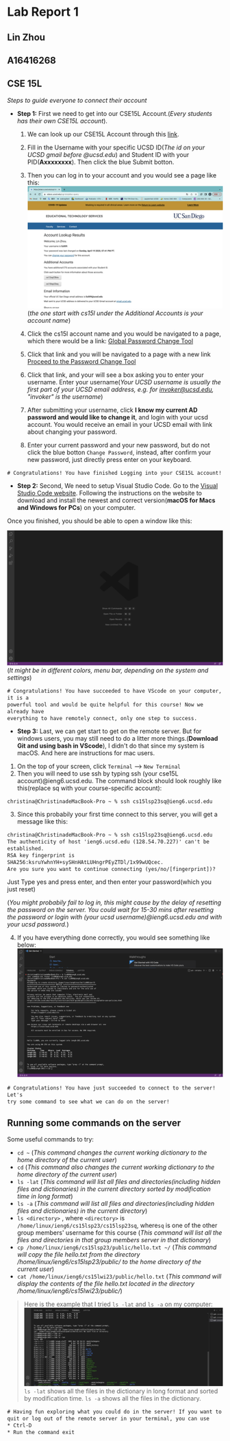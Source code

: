 # Lab Report 1
## Lin Zhou
## A16416268
## CSE 15L
*Steps to guide everyone to connect their account*

* **Step 1:**
First we need to get into our CSE15L Account.(*Every students has their own CSE15L account*).

  1. We can look up our CSE15L Account through this [link](https://sdacs.ucsd.edu/~icc/index.php). 
  
  2. Fill in the Username with your specific UCSD ID(*The id on your UCSD gmail before @ucsd.edu*) and Student ID with your PID(**Axxxxxxxx**). Then click the blue Submit botton.
  
  3. Then you can log in to your account and you would see a page like this: 
  ![Image](Account_name.png) (*the one start with cs15l under the Additional Accounts is your account name*)
  
  4. Click the cs15l account name and you would be navigated to a page, which there would be a link: [Global Password Change Tool](https://sdacs.ucsd.edu/~icc/password.php)
  
  5. Click that link and you will be navigated to a page with a new link [Proceed to the Password Change Tool](https://password.ucsd.edu/)
  
  6. Click that link, and your will see a box asking you to enter your username. Enter your username(*Your UCSD username is usually the first part of your UCSD email address, e.g. for invoker@ucsd.edu, "invoker" is the username*)
  
  7. After submitting your username, click **I know my current AD password and would like to change it**, and login with your ucsd account. You would receive an email in your UCSD email with link about changing your password.
  
  8. Enter your current password and your new password, but do not click the blue botton `Change Password`, instead, after confirm your new password, just directly press enter on your keyboard.
```
# Congratulations! You have finished Logging into your CSE15L account!
```
* **Step 2:**
Second, We need to setup Visual Studio Code. Go to the [Visual Studio Code website](https://code.visualstudio.com/). Following the instructions on the website to download and install the newest and correct version(**macOS for Macs and Windows for PCs**) on your computer.

Once you finished, you should be able to open a window like this:

![Image](VScode.png)(*It might be in different colors, menu bar, depending on the system and settings*)

```
# Congratulations! You have succeeded to have VScode on your computer, it is a
powerful tool and would be quite helpful for this course! Now we already have 
everything to have remotely connect, only one step to success.
```

* **Step 3:**
Last, we can get start to get on the remote server. But for windows users, you may still need to do a litter more things.(**Download Git and using bash in VScode**), I didn't do that since my system is macOS. And here are instructions for mac users.
 1. On the top of your screen, click `Terminal` --> `New Terminal`
 2. Then you will need to use ssh by typing ssh (your cse15L account)@ieng6.ucsd.edu. The command block should look roughly like this(replace sq with your course-specific account):
 ```
 christina@ChristinadeMacBook-Pro ~ % ssh cs15lsp23sq@ieng6.ucsd.edu
 ```
 3. Since this probabily your first time connect to this server, you will get a message like this:
 ```
 christina@ChristinadeMacBook-Pro ~ % ssh cs15lsp23sq@ieng6.ucsd.edu
 The authenticity of host 'ieng6.ucsd.edu (128.54.70.227)' can't be established.
RSA key fingerprint is SHA256:ksruYwhnYH+sySHnHAtLUHngrPEyZTDl/1x99wUQcec.
Are you sure you want to continue connecting (yes/no/[fingerprint])? 
 ```
 Just Type yes and press enter, and then enter your password(which you just reset)
 
 (*You might probabily fail to log in, this might cause by the delay of resetting the password on the server. You could wait for 15-30 mins after resetting the password or login with (your ucsd username)@ieng6.ucsd.edu and with your ucsd password.*)

 4. If you have everything done correctly, you would see something like below:
 ![image](after_log_in.png)
 
 ```
 # Congratulations! You have just succeeded to connect to the server! Let's 
 try some command to see what we can do on the server!
 ```
 
 ## Running some commands on the server
 Some useful commands to try:
 * `cd ~` (*This command changes the current working dictionary to the home directory of the current user*)
 * `cd` (*This command also changes the current working dictionary to the home directory of the current user*)
 * `ls -lat` (*This command will list all files and directories(including hidden files and dictionaries) in the current directory sorted by modification time in long format*)
 * `ls -a` (*This command will list all files and directories(including hidden files and dictionaries) in the current directory*)
 * `ls <directory>` , where `<directory>` is `/home/linux/ieng6/cs15lsp23/cs15lsp23sq`, where`sq` is one of the other group members' username for this course (*This command will list all the files and directories in that group members server in that dictionary*)
 * `cp /home/linux/ieng6/cs15lsp23/public/hello.txt ~/` (*This command will copy the file hello.txt from the directory /home/linux/ieng6/cs15lsp23/public/ to the home directory of the current user*)
 * `cat /home/linux/ieng6/cs15lwi23/public/hello.txt` (*This command will display the contents of the file hello.txt located in the directory /home/linux/ieng6/cs15lwi23/public/*)
 
 > Here is the example that I tried `ls -lat` and `ls -a` on my computer: 
 ![image](try_some_commands.png)
 `ls -lat` shows all the files in the dictionary in long format and sorted by modification time. `ls -a` shows all the files in the dictionary.
```
# Having fun exploring what you could do in the server! If you want to 
quit or log out of the remote server in your terminal, you can use
* Ctrl-D
* Run the command exit
```
